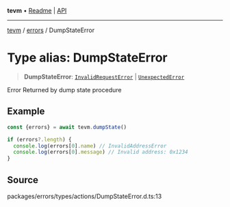 **tevm** • [Readme](../../README.md) \| [API](../../modules.md)

***

[tevm](../../README.md) / [errors](../README.md) / DumpStateError

# Type alias: DumpStateError

> **DumpStateError**: [`InvalidRequestError`](InvalidRequestError.md) \| [`UnexpectedError`](UnexpectedError.md)

Error Returned by dump state procedure

## Example

```ts
const {errors} = await tevm.dumpState()

if (errors?.length) {
  console.log(errors[0].name) // InvalidAddressError
  console.log(errors[0].message) // Invalid address: 0x1234
}
```

## Source

packages/errors/types/actions/DumpStateError.d.ts:13
